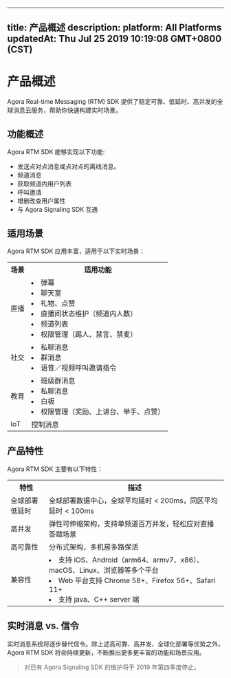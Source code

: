 
---
title: 产品概述
description: 
platform: All Platforms
updatedAt: Thu Jul 25 2019 10:19:08 GMT+0800 (CST)
---
# 产品概述


Agora Real-time Messaging (RTM) SDK 提供了稳定可靠、低延时、高并发的全球消息云服务，帮助你快速构建实时场景。

## 功能概述

Agora RTM SDK 能够实现以下功能: 

 - 发送点对点消息或点对点的离线消息。
 - 频道消息
 - 获取频道内用户列表
 - 呼叫邀请
 - 增删改查用户属性
 - 与 Agora Signaling SDK 互通
 


## 适用场景

Agora RTM SDK 应用丰富，适用于以下实时场景：

<table>
  <tr>
    <th>场景</th>
    <th>适用功能</th>
  </tr>
  <tr>
    <td>直播</td>
    <td><li>弹幕<br><li>聊天室<br><li>礼物、点赞<br><li>直播间状态维护（频道内人数）<br><li>频道列表<br><li>权限管理（踢人、禁言、禁麦）<br></td>
  </tr>
  <tr>
    <td>社交</td>
    <td><li>私聊消息<br><li>群消息<br><li>语音／视频呼叫邀请指令<br></td>
  </tr>
	  <tr>
    <td>教育</td>
    <td><li>班级群消息<br><li>私聊消息<br><li>白板<br><li>权限管理（奖励、上讲台、举手、点赞）<br></td>
  </tr>
  <tr>
    <td>IoT</td>
    <td>控制消息</td>
  </tr>
</table>

## 产品特性

Agora RTM SDK 主要有以下特性：

<table>
  <tr>
    <th>特性</th>
    <th>描述</th>
  </tr>
  <tr>
    <td>全球部署低延时</td>
    <td>全球部署数据中心，全球平均延时 &lt; 200ms，同区平均延时 &lt; 100ms</td>
  </tr>
  <tr>
    <td>高并发</td>
    <td>弹性可伸缩架构，支持单频道百万并发，轻松应对直播答题场景</td>
  </tr>
  <tr>
    <td>高可靠性</td>
    <td>分布式架构，多机房多路保活</td>
  </tr>
  <tr>
    <td>兼容性</td>
    <td><li>支持 iOS、Android（arm64、armv7、x86）、macOS、Linux、浏览器等多个平台<br><li> Web 平台支持 Chrome 58+、Firefox 56+、Safari 11+<br><li>支持 java、C++ server 端</td>
  </tr>
</table>	

## 实时消息 vs. 信令

实时消息系统将逐步替代信令。除上述高可靠、高并发、全球化部署等优势之外，Agora RTM SDK 将会持续更新，不断推出更多更丰富的功能和场景应用。

> 对已有 Agora Signaling SDK 的维护将于 2019 年第四季度停止。







